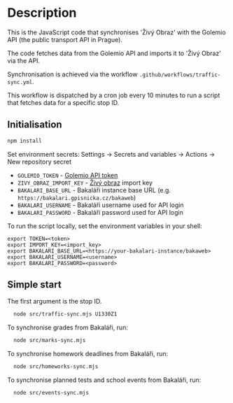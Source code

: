 # Description

This is the JavaScript code that synchronises 'Živý Obraz' with the Golemio API (the public transport API in Prague).

The code fetches data from the Golemio API and imports it to 'Živý Obraz' via the API.

Synchronisation is achieved via the workflow `.github/workflows/traffic-sync.yml`.

This workflow is dispatched by a cron job every 10 minutes to run a script that fetches data for a specific stop ID.

## Initialisation

```bash
npm install
```

Set environment secrets:
Settings -> Secrets and variables -> Actions -> New repository secret

- `GOLEMIO_TOKEN` - [Golemio API token](https://api.golemio.cz/docs/openapi/)
- `ZIVY_OBRAZ_IMPORT_KEY` - [Živý obraz](https://zivyobraz.eu/?page=muj-ucet&hodnoty=1) import key
- `BAKALARI_BASE_URL` - Bakaláři instance base URL (e.g. `https://bakalari.gpisnicka.cz/bakaweb`)
- `BAKALARI_USERNAME` - Bakaláři username used for API login
- `BAKALARI_PASSWORD` - Bakaláři password used for API login

To run the script locally, set the environment variables in your shell:

```shell
export TOKEN=<token>
export IMPORT_KEY=<import_key>
export BAKALARI_BASE_URL=<https://your-bakalari-instance/bakaweb>
export BAKALARI_USERNAME=<username>
export BAKALARI_PASSWORD=<password>
```

## Simple start

The first argument is the stop ID.

```bash
  node src/traffic-sync.mjs U1330Z1
```

To synchronise grades from Bakaláři, run:

```bash
  node src/marks-sync.mjs
```

To synchronise homework deadlines from Bakaláři, run:

```bash
  node src/homeworks-sync.mjs
```

To synchronise planned tests and school events from Bakaláři, run:

```bash
  node src/events-sync.mjs
```
